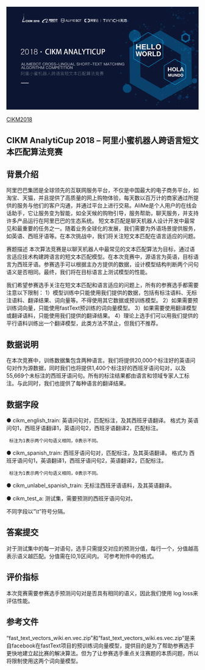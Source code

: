 ![](https://github.com/Hourout/DataScienceCompetition/blob/master/CIKM2018/image/cikm2018.png)

[CIKM2018](https://tianchi.aliyun.com/competition/entrance/231661/introduction)

## CIKM AnalytiCup 2018 – 阿里小蜜机器人跨语言短文本匹配算法竞赛
 
## 背景介绍
阿里巴巴集团是全球领先的互联网服务平台，不仅是中国最大的电子商务平台，如淘宝、天猫，并且提供了高质量的网上购物体验，每天数以百万计的商家通过所提供的服务与他们的客户沟通，并通过平台上进行交易。AliMe是个人用户的在线会话助手，它让服务变为智能，如全天候的购物引导，服务帮助，聊天服务，并支持许多产品运行在阿里巴巴的生态系统。
短文本匹配是聊天机器人设计开发中最常见和最重要的任务之一。随着业务全球化的发展，我们需要为外语场景提供服务，如英语、西班牙语等。在本次挑战中，我们将关注短文本匹配在语言适应的问题。 

赛题描述
本次算法竞赛是以聊天机器人中最常见的文本匹配算法为目标，通过语言适应技术构建跨语言的短文本匹配模型。在本次竞赛中，源语言为英语，目标语言为西班牙语。参赛选手可以根据主办方提供的数据，设计模型结构判断两个问句语义是否相同。最终，我们将在目标语言上测试模型的性能。

我们希望参赛选手关注在短文本匹配和语言适应的问题上，所有的参赛选手都需要注意以下限制：
1）模型训练中只能使用我们提供的数据，包括有标注语料、无标注语料、翻译结果、词向量等。不得使用其它数据或预训练模型。
2）如果需要预训练词向量，只能使用fastText预训练的词向量模型。
3）如果需要使用翻译模型或翻译语料，只能使用我们提供的翻译结果。
4）理论上选手们可以用我们提供的平行语料训练出一个翻译模型，此类方法不禁止，但我们不推荐。

## 数据说明
在本次竞赛中，训练数据集包含两种语言。我们将提供20,000个标注好的英语问句对作为源数据，同时我们也将提供1,400个标注好的西班牙语问句对，以及55,669个未标注的西班牙语问句。所有的标注结果都由语言和领域专家人工标注。与此同时，我们也提供了每种语言的翻译结果。

## 数据字段
●   cikm_english_train: 英语问句对，匹配标注，及其西班牙语翻译。
     格式为
     英语问句1，西班牙语翻译1，英语问句2，西班牙语翻译2，匹配标注。

     标注为1表示两个问句语义相同，0表示不同。

●   cikm_spanish_train: 西班牙语问句对，匹配标注，及其英语翻译。
     格式为
     西班牙语问句1，英语翻译1，西班牙语问句2，英语翻译2，匹配标注。
     
     标注为1表示两个问句语义相同，0表示不同。

●   cikm_unlabel_spanish_train: 无标注西班牙语语料，及其英语翻译。

●   cikm_test_a: 测试集，需要预测的西班牙语问句对。
     
不同字段以”\t”符号分隔。


## 答案提交
对于测试集中的每一对语句，选手只需提交对应的预测分值，每行一个，分值越高表示语义越匹配。分值需在(0,1)区间内。
可参考附件中的格式。


## 评价指标
本次竞赛需要参赛选手预测问句对是否具有相同的语义，因此我们使用 log loss来评估性能。

## 参考文件 
“fast_text_vectors_wiki.en.vec.zip”和“fast_text_vectors_wiki.es.vec.zip”是来自facebook在fastText项目的预训练词向量模型，提供目的是为了帮助参赛选手更快地建立起比赛的解决算法。但为了让参赛选手重点关注赛题的本质问题，所以将限制使用这两个词向量模型。
